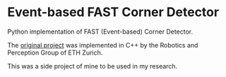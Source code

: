 # Event-based FAST Corner Detector
Python implementation of FAST (Event-based) Corner Detector.

The [original project](https://github.com/uzh-rpg/rpg_corner_events) was implemented in C++ by the Robotics and Perception Group of ETH Zurich.

This was a side project of mine to be used in my research.
